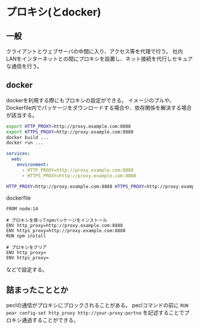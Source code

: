 # プロキシ(とdocker)
## 一般
クライアントとウェブサーバの中間に入り、アクセス等を代理で行う。
社内LANをインターネットとの間にプロキシを設置し、ネット接続を代行しセキュアな通信を行う。

## docker
dockerを利用する際にもプロキシの設定ができる。
イメージのプルや、Dockerfile内でパッケージをダウンロードする場合や、依存関係を解決する場合が該当する。
```bash
export HTTP_PROXY=http://proxy.example.com:8888
export HTTPS_PROXY=http://proxy.example.com:8888
docker build ...
docker run ...
```

```yaml
services:
  web:
    environment:
      - HTTP_PROXY=http://proxy.example.com:8888
      - HTTPS_PROXY=http://proxy.example.com:8888
```

```bash
HTTP_PROXY=http://proxy.example.com:8888 HTTPS_PROXY=http://proxy.example.com:8888 docker-compose up
```

dockerfile
```
FROM node:14

# プロキシを使ってnpmパッケージをインストール
ENV http_proxy=http://proxy.example.com:8888
ENV https_proxy=http://proxy.example.com:8888
RUN npm install

# プロキシをクリア
ENV http_proxy=
ENV https_proxy=
```
などで設定する。

## 詰まったこととか
peclの通信がプロキシにブロックされることがある。
peclコマンドの前に
`RUN pear config-set http_proxy http://your-proxy:portno`
を記述することでプロキシ通過することができる。